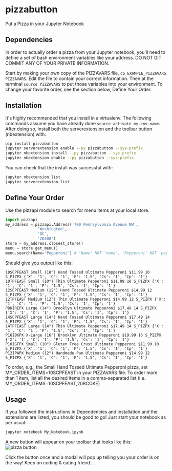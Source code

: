 # pizzabutton
Put a Pizza in your Jupyter Notebook

## Dependencies
In order to actually order a pizza from your Jupyter notebook, you'll need
to define a set of bash environment variables like your address. DO NOT 
GIT COMMIT ANY OF YOUR PRIVATE INFORMATION.

Start by making your own copy of the PIZZAVARS file, `cp EXAMPLE_PIZZAVARS PIZZAVARS`. Edit the file to contain your correct information. Then at the terminal `source PIZZAVARS` to put those variables into your environment. To change your favorite order, see the section below, Define Your Order.

## Installation
It's highly recommended that you install in a virtualenv. The following commands assume you have already done `source activate my-env-name`. After doing so, install both the serverextension and the toolbar button (nbextension) with:

```bash
pip install pizzabutton
jupyter serverextension enable --py pizzabutton --sys-prefix
jupyter nbextension install --py pizzabutton --sys-prefix
jupyter nbextension enable --py pizzabutton --sys-prefix
```

You can check that the install was successful with:
```bash
jupyter nbextension list
jupyter serverextension list
```

## Define Your Order
Use the pizzapi module to search for menu items at your local store.
```python
import pizzapi
my_address = pizzapi.Address('700 Pennsylvania Avenue NW',
			  'Washington',
			  'DC',
			  '20408')
store = my_address.closest_store()
menu = store.get_menu()
menu.search(Name='Pepperoni') # 'Name' NOT 'name', 'Pepperoni' NOT 'pepperoni'
```
Should give you output like this:
```
10SCPFEAST Small (10") Hand Tossed Ultimate Pepperoni $11.99 10 S_PIZPX {'X': '1', 'C': '1', 'P': '1.5', 'Cs': '1', 'Cp': '1'}
10TPFEAST Small (10") Thin Ultimate Pepperoni $11.99 10 S_PIZPX {'X': '1', 'C': '1', 'P': '1.5', 'Cs': '1', 'Cp': '1'}
12SCPFEAST Medium (12") Hand Tossed Ultimate Pepperoni $14.99 12 S_PIZPX {'X': '1', 'C': '1', 'P': '1.5', 'Cs': '1', 'Cp': '1'}
12TPFEAST Medium (12") Thin Ultimate Pepperoni $14.99 12 S_PIZPX {'X': '1', 'C': '1', 'P': '1.5', 'Cs': '1', 'Cp': '1'}
PBKIREPX Large (14") Brooklyn Ultimate Pepperoni $17.49 14 S_PIZPX {'X': '1', 'C': '1', 'P': '1.5', 'Cs': '1', 'Cp': '1'}
14SCPFEAST Large (14") Hand Tossed Ultimate Pepperoni $17.49 14 S_PIZPX {'X': '1', 'C': '1', 'P': '1.5', 'Cs': '1', 'Cp': '1'}
14TPFEAST Large (14") Thin Ultimate Pepperoni $17.49 14 S_PIZPX {'X': '1', 'C': '1', 'P': '1.5', 'Cs': '1', 'Cp': '1'}
P16IBKPX X-Large (16") Brooklyn Ultimate Pepperoni $19.99 16 S_PIZPX {'X': '1', 'C': '1', 'P': '1.5', 'Cs': '1', 'Cp': '1'}
P10IGFPX Small (10") Gluten Free Crust Ultimate Pepperoni $11.99 10 S_PIZPX {'X': '1', 'C': '1', 'P': '1.5', 'Cs': '1', 'Cp': '1'}
P12IPAPX Medium (12") Handmade Pan Ultimate Pepperoni $14.99 12 S_PIZPX {'X': '1', 'C': '1', 'P': '1.5', 'Cs': '1', 'Cp': '1'}
```
To order, e.g., the Small Hand Tossed Ultimate Pepperoni pizza, set MY_ORDER_ITEMS=10SCPFEAST in your PIZZAVARS file. To order more than 1 item, list all the desired items in a comma-separated list (i.e. MY_ORDER_ITEMS=10SCPFEAST,20BCOKE)

## Usage
If you followed the instructions in Dependencies and Installation and the extensions are listed, you should be good to go! Just start your notebook as per usual:
```bash
jupyter notebook My_Notebook.ipynb
```
A new button will appear on your toolbar that looks like this:  
![pizza button](https://github.com/peterskipper/pizzabutton/raw/master/images/button.png "Pizza Delivery Button")


Click the button once and a modal will pop up telling you your order is on the way! Keep on coding & eating friend...
